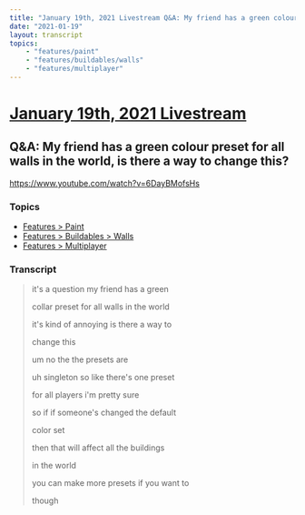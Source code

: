 ```yaml
---
title: "January 19th, 2021 Livestream Q&A: My friend has a green colour preset for all walls in the world, is there a way to change this?"
date: "2021-01-19"
layout: transcript
topics:
    - "features/paint"
    - "features/buildables/walls"
    - "features/multiplayer"
---
```

# [January 19th, 2021 Livestream](../2021-01-19.md)
## Q&A: My friend has a green colour preset for all walls in the world, is there a way to change this?
https://www.youtube.com/watch?v=6DayBMofsHs

### Topics
* [Features > Paint](../topics/features/paint.md)
* [Features > Buildables > Walls](../topics/features/buildables/walls.md)
* [Features > Multiplayer](../topics/features/multiplayer.md)

### Transcript

> it's a question my friend has a green
>
> collar preset for all walls in the world
>
> it's kind of annoying is there a way to
>
> change this
>
> um no the the presets are
>
> uh singleton so like there's one preset
>
> for all players i'm pretty sure
>
> so if if someone's changed the default
>
> color set
>
> then that will affect all the buildings
>
> in the world
>
> you can make more presets if you want to
>
> though
>
